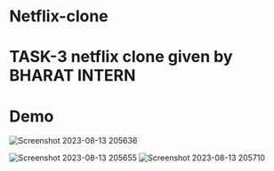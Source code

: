 # Netflix-clone
# TASK-3 netflix clone given by BHARAT INTERN 
# Demo
![Screenshot 2023-08-13 205636](https://github.com/rs6104/Netflix-clone/assets/107137060/add011ee-21fd-4d32-92ff-86e11ccdbb07)

![Screenshot 2023-08-13 205655](https://github.com/rs6104/Netflix-clone/assets/107137060/2f9b4144-1337-4029-a124-3e1c4a76be92)
![Screenshot 2023-08-13 205710](https://github.com/rs6104/Netflix-clone/assets/107137060/840f335d-d467-481a-a74e-ee62750f9fc7)
